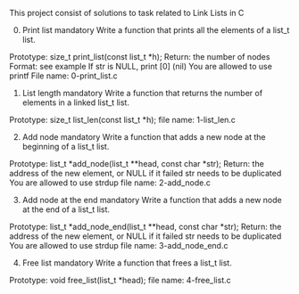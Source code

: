 This project consist of solutions to task related to Link Lists in C

0. Print list
mandatory
Write a function that prints all the elements of a list_t list.

Prototype: size_t print_list(const list_t *h);
Return: the number of nodes
Format: see example
If str is NULL, print [0] (nil)
You are allowed to use printf
File name: 0-print_list.c

1. List length
mandatory
Write a function that returns the number of elements in a linked list_t list.

Prototype: size_t list_len(const list_t *h);
file name: 1-list_len.c

2. Add node
mandatory
Write a function that adds a new node at the beginning of a list_t list.

Prototype: list_t *add_node(list_t **head, const char *str);
Return: the address of the new element, or NULL if it failed
str needs to be duplicated
You are allowed to use strdup
file name: 2-add_node.c

3. Add node at the end
mandatory
Write a function that adds a new node at the end of a list_t list.

Prototype: list_t *add_node_end(list_t **head, const char *str);
Return: the address of the new element, or NULL if it failed
str needs to be duplicated
You are allowed to use strdup
file name: 3-add_node_end.c

4. Free list
mandatory
Write a function that frees a list_t list.

Prototype: void free_list(list_t *head);
file name: 4-free_list.c
